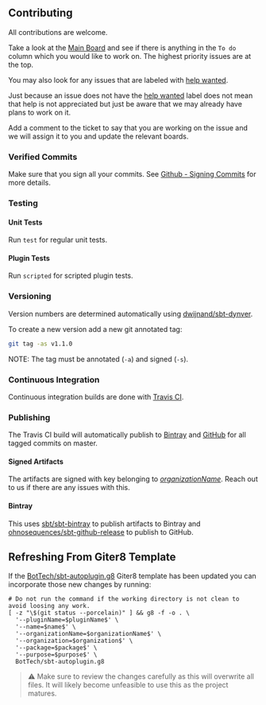 ## Contributing

All contributions are welcome.

Take a look at the [Main Board] and see if there is anything in the `To do` column which you would like to work on.
The highest priority issues are at the top.

You may also look for any issues that are labeled with [help wanted].

Just because an issue does not have the [help wanted] label does not mean that help is not appreciated but just be aware
that we may already have plans to work on it.

Add a comment to the ticket to say that you are working on the issue and we will assign it to you and update the
relevant boards.

### Verified Commits

Make sure that you sign all your commits. See [Github - Signing Commits] for more details.

### Testing

#### Unit Tests

Run `test` for regular unit tests.

#### Plugin Tests

Run `scripted` for scripted plugin tests.

### Versioning

Version numbers are determined automatically using [dwijnand/sbt-dynver].

To create a new version add a new git annotated tag:
```bash
git tag -as v1.1.0
```

NOTE: The tag must be annotated (`-a`) and signed (`-s`).

### Continuous Integration

Continuous integration builds are done with [Travis CI].

### Publishing

The Travis CI build will automatically publish to [Bintray] and [GitHub] for all tagged commits on master.

#### Signed Artifacts

The artifacts are signed with key belonging to [$organizationName$]. Reach out to us if there are any issues with this.

#### Bintray

This uses [sbt/sbt-bintray] to publish artifacts to Bintray and [ohnosequences/sbt-github-release] to publish to GitHub.

## Refreshing From Giter8 Template

If the [BotTech/sbt-autoplugin.g8] Giter8 template has been updated you can incorporate those new
changes by running:

```shell script
# Do not run the command if the working directory is not clean to avoid loosing any work.
[ -z "\$(git status --porcelain)" ] && g8 -f -o . \
  '--pluginName=$pluginName$' \
  '--name=$name$' \
  '--organizationName=$organizationName$' \
  '--organization=$organization$' \
  '--package=$package$' \
  '--purpose=$purpose$' \
  BotTech/sbt-autoplugin.g8
```

> ⚠️ Make sure to review the changes carefully as this will overwrite all files. It will likely
> become unfeasible to use this as the project matures.

[$organizationName$]: https://github.com/$organizationName;format="word"$
[Bintray]: https://bintray.com
[bottech/sbt-autoplugin.g8]: https://github.com/BotTech/sbt-autoplugin.g8
[dwijnand/sbt-dynver]: https://github.com/dwijnand/sbt-dynver
[GitHub]: https://github.com
[GitHub - Signing Commits]: https://help.github.com/articles/signing-commits/
[help wanted]: https://github.com/$organizationName;format="word"$/$name;format="norm"$"/issues?q=is%3Aissue+is%3Aopen+label%3A%22help+wanted%22
[Main Board]: https://github.com/$organizationName;format="word"$/$name;format="norm"$"/projects/1
[ohnosequences/sbt-github-release]: https://github.com/ohnosequences/sbt-github-release
[sbt/sbt-bintray]: https://github.com/sbt/sbt-bintray
[Testing sbt Plugins]: http://www.scala-sbt.org/1.x/docs/Testing-sbt-plugins.html
[Travis CI]: https://travis-ci.org
